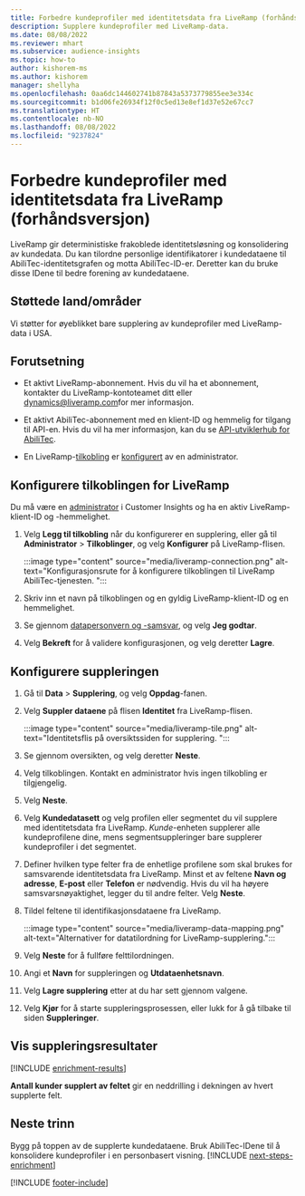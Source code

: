 ```yaml
---
title: Forbedre kundeprofiler med identitetsdata fra LiveRamp (forhåndsversjon)
description: Supplere kundeprofiler med LiveRamp-data.
ms.date: 08/08/2022
ms.reviewer: mhart
ms.subservice: audience-insights
ms.topic: how-to
author: kishorem-ms
ms.author: kishorem
manager: shellyha
ms.openlocfilehash: 0aa6dc144602741b87843a5373779855ee3e334c
ms.sourcegitcommit: b1d06fe26934f12f0c5ed13e8ef1d37e52e67cc7
ms.translationtype: HT
ms.contentlocale: nb-NO
ms.lasthandoff: 08/08/2022
ms.locfileid: "9237824"
---
```

# <a name="enrich-customer-profiles-with-identity-data-from-liveramp-preview"></a>Forbedre kundeprofiler med identitetsdata fra LiveRamp (forhåndsversjon)

LiveRamp gir deterministiske frakoblede identitetsløsning og konsolidering av kundedata. Du kan tilordne personlige identifikatorer i kundedataene til AbiliTec-identitetsgrafen og motta AbiliTec-ID-er. Deretter kan du bruke disse IDene til bedre forening av kundedataene.

## <a name="supported-countriesregions"></a>Støttede land/områder

Vi støtter for øyeblikket bare supplering av kundeprofiler med LiveRamp-data i USA.

## <a name="prerequisites"></a>Forutsetning

- Et aktivt LiveRamp-abonnement. Hvis du vil ha et abonnement, kontakter du LiveRamp-kontoteamet ditt eller [dynamics@liveramp.com](mailto:dynamics@liveramp.com)for mer informasjon.

- Et aktivt AbiliTec-abonnement med en klient-ID og hemmelig for tilgang til API-en. Hvis du vil ha mer informasjon, kan du se [API-utviklerhub for AbiliTec](https://developers.liveramp.com/abilitec-api/).

- En LiveRamp-[tilkobling](connections.md) er [konfigurert](#configure-the-connection-for-liveramp) av en administrator.

## <a name="configure-the-connection-for-liveramp"></a>Konfigurere tilkoblingen for LiveRamp

Du må være en [administrator](permissions.md#admin) i Customer Insights og ha en aktiv LiveRamp-klient-ID og -hemmelighet.

1. Velg **Legg til tilkobling** når du konfigurerer en supplering, eller gå til **Administrator** > **Tilkoblinger**, og velg **Konfigurer** på LiveRamp-flisen.

   :::image type="content" source="media/liveramp-connection.png" alt-text="Konfigurasjonsrute for å konfigurere tilkoblingen til LiveRamp AbiliTec-tjenesten. ":::

1. Skriv inn et navn på tilkoblingen og en gyldig LiveRamp-klient-ID og en hemmelighet.

1. Se gjennom [datapersonvern og -samsvar](connections.md#data-privacy-and-compliance), og velg **Jeg godtar**.

1. Velg **Bekreft** for å validere konfigurasjonen, og velg deretter **Lagre**.

## <a name="configure-the-enrichment"></a>Konfigurere suppleringen

1. Gå til **Data** > **Supplering**, og velg **Oppdag**-fanen.

1. Velg **Suppler dataene** på flisen **Identitet** fra LiveRamp-flisen.

   :::image type="content" source="media/liveramp-tile.png" alt-text="Identitetsflis på oversiktssiden for supplering. ":::

1. Se gjennom oversikten, og velg deretter **Neste**.

1. Velg tilkoblingen. Kontakt en administrator hvis ingen tilkobling er tilgjengelig.

1. Velg **Neste**.

1. Velg **Kundedatasett** og velg profilen eller segmentet du vil supplere med identitetsdata fra LiveRamp. *Kunde*-enheten supplerer alle kundeprofilene dine, mens segmentsuppleringer bare supplerer kundeprofiler i det segmentet.

1. Definer hvilken type felter fra de enhetlige profilene som skal brukes for samsvarende identitetsdata fra LiveRamp. Minst et av feltene **Navn og adresse**, **E-post** eller **Telefon** er nødvendig. Hvis du vil ha høyere samsvarsnøyaktighet, legger du til andre felter. Velg **Neste**.

1. Tildel feltene til identifikasjonsdataene fra LiveRamp.

   :::image type="content" source="media/liveramp-data-mapping.png" alt-text="Alternativer for datatilordning for LiveRamp-supplering.":::

1. Velg **Neste** for å fullføre felttilordningen.

1. Angi et **Navn** for suppleringen og **Utdataenhetsnavn**.

1. Velg **Lagre supplering** etter at du har sett gjennom valgene.

1. Velg **Kjør** for å starte suppleringsprosessen, eller lukk for å gå tilbake til siden **Suppleringer**.

## <a name="view-enrichment-results"></a>Vis suppleringsresultater

[!INCLUDE [enrichment-results](includes/enrichment-results.md)]

**Antall kunder supplert av feltet** gir en neddrilling i dekningen av hvert supplerte felt.

## <a name="next-steps"></a>Neste trinn

Bygg på toppen av de supplerte kundedataene. Bruk AbiliTec-IDene til å konsolidere kundeprofiler i en personbasert visning.
[!INCLUDE [next-steps-enrichment](includes/next-steps-enrichment.md)]

[!INCLUDE [footer-include](includes/footer-banner.md)]
